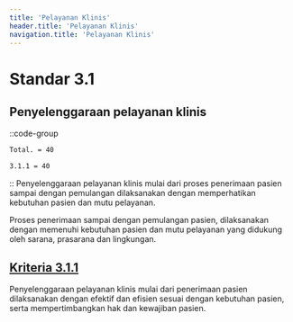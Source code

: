 ```yaml
---
title: 'Pelayanan Klinis'
header.title: 'Pelayanan Klinis'
navigation.title: 'Pelayanan Klinis'
---
```


# Standar 3.1 
## Penyelenggaraan pelayanan klinis 
::code-group
```bash [Nilai]
Total. = 40
```
```bash [Kriteria]
3.1.1 = 40
```
::
Penyelenggaraan pelayanan klinis mulai dari proses penerimaan pasien sampai dengan pemulangan dilaksanakan dengan memperhatikan kebutuhan pasien dan mutu pelayanan. 

Proses penerimaan sampai dengan pemulangan pasien, dilaksanakan dengan memenuhi kebutuhan pasien dan mutu pelayanan yang didukung oleh sarana, prasarana dan lingkungan. 

## [Kriteria 3.1.1](/3/1/1) 
Penyelenggaraan pelayanan klinis mulai dari penerimaan pasien dilaksanakan dengan efektif dan efisien sesuai dengan kebutuhan pasien, serta mempertimbangkan hak dan kewajiban pasien. 

